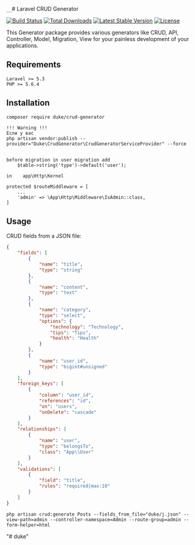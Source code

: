 `````__`````# Laravel CRUD Generator

[![Build Status](https://travis-ci.org/duke/crud-generator.svg)](https://travis-ci.org/duke/crud-generator.svg)
[![Total Downloads](https://poser.pugx.org/duke/crud-generator/d/total.svg)](https://packagist.org/packages/duke/crud-generator)
[![Latest Stable Version](https://poser.pugx.org/duke/crud-generator/v/stable.svg)](https://packagist.org/packages/duke/crud-generator)
[![License](https://poser.pugx.org/duke/crud-generator/license.svg)](https://packagist.org/packages/duke/crud-generator)

This Generator package provides various generators like CRUD, API, Controller, Model, Migration, View for your painless development of your applications.

## Requirements
    Laravel >= 5.3
    PHP >= 5.6.4

## Installation
```
composer require duke/crud-generator
```
```
!!! Warning !!!
Если у вас 
php artisan vendor:publish --provider="Duke\CrudGenerator\CrudGeneratorServiceProvider" --force


```

```
before migration in user migration add
    $table->string('type')->default('user');
```

```
in    app\Http\Kernel

protected $routeMiddleware = [
    ...
    'admin' => \App\Http\Middleware\IsAdmin::class,
]
```
## Usage

CRUD fields from a JSON file:

```json
{
    "fields": [
        {
            "name": "title",
            "type": "string"
        },
        {
            "name": "content",
            "type": "text"
        },
        {
            "name": "category",
            "type": "select",
            "options": {
                "technology": "Technology",
                "tips": "Tips",
                "health": "Health"
            }
        },
        {
            "name": "user_id",
            "type": "bigint#unsigned"
        }
    ],
    "foreign_keys": [
        {
            "column": "user_id",
            "references": "id",
            "on": "users",
            "onDelete": "cascade"
        }
    ],
    "relationships": [
        {
            "name": "user",
            "type": "belongsTo",
            "class": "App\\User"
        }
    ],
    "validations": [
        {
            "field": "title",
            "rules": "required|max:10"
        }
    ]
}
```
```
php artisan crud:generate Posts --fields_from_file="duke/j.json" --view-path=admin --controller-namespace=Admin --route-group=admin --form-helper=html
```
"# duke" 
